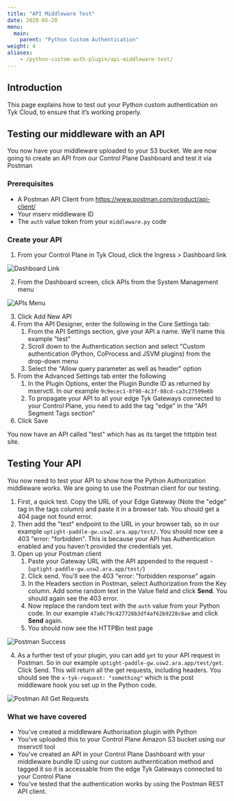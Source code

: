 ```yaml
---
title: "API Middleware Test"
date: 2020-05-20
menu:
  main:
    parent: "Python Custom Authentication"
weight: 4
aliases:
    - /python-custom-auth-plugin/api-middleware-test/
---
```


## Introduction

This page explains how to test out your Python custom authentication on Tyk Cloud, to ensure that it’s working properly. 

## Testing our middleware with an API

You now have your middleware uploaded to your S3 bucket. We are now going to create an API from our Control Plane Dashboard and test it via Postman

### Prerequisites

* A Postman API Client from https://www.postman.com/product/api-client/
* Your mserv middleware ID
* The `auth` value token from your `middleware.py` code

### Create your API

1. From your Control Plane in Tyk Cloud, click the Ingress > Dashboard link

![Dashboard Link](/docs/img/plugins/control_plane_dashboard_link.png)

2. From the Dashboard screen, click APIs from the System Management menu

![APIs Menu](/docs/img/plugins/apis_menu.png)

3. Click Add New API
4. From the API Designer, enter the following in the Core Settings tab:
   1. From the API Settings section, give your API a name. We'll name this example "test"
   2. Scroll down to the Authentication section and select "Custom authentication (Python, CoProcess and JSVM plugins) from the drop-down menu
   3. Select the "Allow query parameter as well as header" option
5. From the Advanced Settings tab enter the following
   1. In the Plugin Options, enter the Plugin Bundle ID as returned by mservctl. In our example `9c9ecec1-8f98-4c3f-88cd-ca3c27599e6b`
   2. To propagate your API to all your edge Tyk Gateways connected to your Control Plane, you need to add the tag "edge" in the "API Segment Tags section"
6. Click Save

You now have an API called "test" which has as its target the httpbin test site.

## Testing Your API

You now need to test your API to show how the Python Authorization middleware works. We are going to use the Postman client for our testing.

1. First, a quick test. Copy the URL of your Edge Gateway (Note the "edge" tag in the tags column) and paste it in a browser tab. You should get a 404 page not found error.
2. Then add the "test" endpoint to the URL in your browser tab, so in our example `uptight-paddle-gw.usw2.ara.app/test/`. You should now see a 403 "error: "forbidden". This is because your API has Authentication enabled and you haven't provided the credentials yet.
3. Open up your Postman client
   1. Paste your Gateway URL with the API appended to the request - (`uptight-paddle-gw.usw2.ara.app/test/`)
   2. Click send. You'll see the 403 "error: "forbidden response" again
   3. In the Headers section in Postman, select Authorization from the Key column. Add some random text in the Value field and click **Send**. You should again see the 403 error.
   4. Now replace the random text with the `auth` value from your Python code. In our example `47a0c79c427728b3df4af62b9228c8ae` and click **Send** again.
   5. You should now see the HTTPBin test page

![Postman Success](/docs/img/plugins/postman_success.png)

4. As a further test of your plugin, you can add `get` to your API request in Postman. So in our example `uptight-paddle-gw.usw2.ara.app/test/get`. Click Send. This will return all the get requests, including headers. You should see the `x-tyk-request: "something"` which is the post middleware hook you set up in the Python code.

![Postman All Get Requests](/docs/img/plugins/postman_all_get_requests.png)

### What we have covered

* You've created a middleware Authorisation plugin with Python
* You've uploaded this to your Control Plane Amazon S3 bucket using our mservctl tool
* You've created an API in your Control Plane Dashboard with your middleware bundle ID using our custom autherntication method and tagged it so it is accessable from the edge Tyk Gateways connected to your Control Plane
* You've tested that the authentication works by using the Postman REST API client.